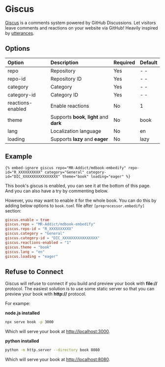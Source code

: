 # Giscus

[Giscus](https://giscus.app) is a comments system powered by GitHub Discussions. Let visitors leave comments and reactions on your website via GitHub! Heavily inspired by [utterances](https://github.com/utterance/utterances).

## Options

| Option            | Description                               | Required | Default |
| :---------------- | :---------------------------------------- | :------- | :------ |
| repo              | Repository                                | Yes      | - -     |
| repo-id           | Repository ID                             | Yes      | - -     |
| category          | Category                                  | Yes      | - -     |
| category-id       | Category ID                               | Yes      | - -     |
| reactions-enabled | Enable reactions                          | No       | 1       |
| theme             | Supports **book**, **light** and **dark** | No       | book    |
| lang              | Localization language                     | No       | en      |
| loading           | Supports **lazy** and **eager**           | No       | lazy    |

## Example

```text
{% embed-ignore giscus repo="MR-Addict/mdbook-embedify" repo-id="R_XXXXXXXXXX" category="General" category-id="DIC_XXXXXXXXXXXXXXXX" theme="book" loading="eager" %}
```

This book's giscus is enabled, you can see it at the bottom of this page. And you can also have a try by commenting below.

However, you may want to enable it for the whole book. You can do this by adding below options to `book.toml` file after `[preprocessor.embedify]` section:

```toml
giscus.enable = true
giscus.repo = "MR-Addict/mdbook-embedify"
giscus.repo-id = "R_XXXXXXXXXX"
giscus.category = "General"
giscus.category-id = "DIC_XXXXXXXXXXXXXXXX"
giscus.reactions-enabled = "1"
giscus.theme = "book"
giscus.lang = "en"
giscus.loading = "eager"
```

## Refuse to Connect

Giscus will refuse to connect if you build and preview your book with **file://** protocol. The easiest solution is to use some static server so that you can preview your book with **http://** protocol.

For exampe:

**node.js installed**

```sh
npx serve book -p 3000
```

Which will serve your book at [http://localhost:3000](http://localhost:3000).

**python installed**

```sh
python -m http.server --directory book 8080
```

Which will serve your book at [http://localhost:8080](http://localhost:8080).
